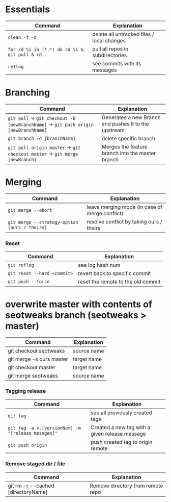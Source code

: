 # Essentials
Command | Explanation
--------| ---------
`clean -f -d` | delete all untracked files / local changes
`for /d %i in (*.*) do cd %i & git pull & cd..` | pull all repos in subdirectories
`reflog` | see commits with its messages

# Branching
Command | Explanation
--------| ---------
`git pull` -> `git checkout -b [newBranchName]` -> `git push origin [newBranchName]` | Generates a new Branch and pushes it to the upstream
`git branch -d [branchName]` | delete specific branch
`git pull origin master` -> `git checkout master` -> `git merge [newBranch]` | Merges the feature branch into the master branch

# Merging 
Command | Explanation
--------| ---------
`git merge --abort` | leave merging mode (in case of merge conflict)
`git merge --strategy-option [ours / theirs]` | resolve conflict by taking ours / theirs

### Reset
Command | Explanation
--------| ---------
`git reflog` | see log hash num
`git reset --hard <commit>` | revert back to specific commit 
`git push --force` | reset the remote to the old commit 

# overwrite master with contents of seotweaks branch (seotweaks > master)
Command | Explanation
--------| ---------
git checkout seotweaks    | source name
git merge -s ours master  | target name
git checkout master       | target name
git merge seotweaks       | source name

### Tagging release
Command | Explanation
--------| ---------
`git tag` | see all previously created tags
`git tag -a v.[versionNum] -m "[release messgae]"` | Created a new tag with a given release message
`git push origin` | push created tag to origin remote

### Remove staged dir / file
Command | Explanation
--------| ---------
git rm -r --cached [directoryName] | Remove directory from remote repo

